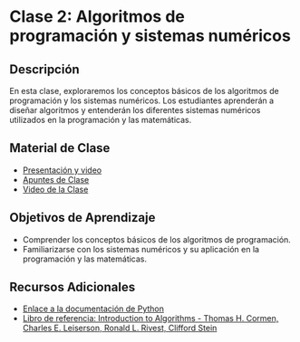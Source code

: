 # Clase 2: Algoritmos de programación y sistemas numéricos

## Descripción
En esta clase, exploraremos los conceptos básicos de los algoritmos de programación y los sistemas numéricos. Los estudiantes aprenderán a diseñar algoritmos y entenderán los diferentes sistemas numéricos utilizados en la programación y las matemáticas.

## Material de Clase
- [Presentación y video](https://drive.google.com/file/d/1y3y1xnctcV9tdFtEgJ1SSmA2bP_Lhihq/view?usp=drive_link)
- [Apuntes de Clase](https://miro.com/app/board/uXjVK431c-w=/?share_link_id=858170749637)
- [Video de la Clase](https://youtu.be/_J5YGdlDBjg)

## Objetivos de Aprendizaje
- Comprender los conceptos básicos de los algoritmos de programación.
- Familiarizarse con los sistemas numéricos y su aplicación en la programación y las matemáticas.

## Recursos Adicionales
- [Enlace a la documentación de Python](https://docs.python.org/)
- [Libro de referencia: Introduction to Algorithms - Thomas H. Cormen, Charles E. Leiserson, Ronald L. Rivest, Clifford Stein](https://mitpress.mit.edu/9780262033848/introduction-to-algorithms/)



